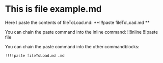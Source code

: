 # This is file example.md
Here I paste the contents of fileToLoad.md: **!!!paste fileToLoad.md **

You can chain the paste command into the inline command: !!!inline !!!paste file

You can chain the paste command into the other commandblocks: 
```iframe
!!!!paste fileToLoad.md .md
```